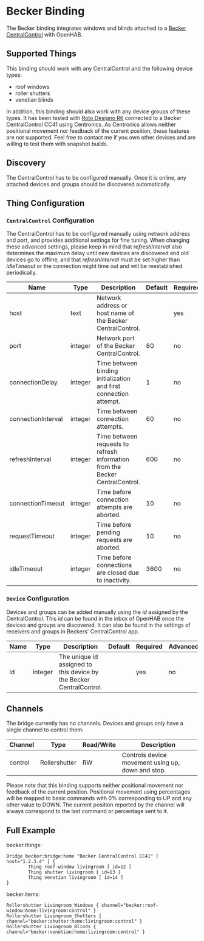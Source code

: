# Becker Binding

The Becker binding integrates windows and blinds attached to a [Becker CentralControl](https://www.becker-antriebe.com/de/smart-home/centralcontrol/) with OpenHAB.

## Supported Things

This binding should work with any CentralControl and the following device types:

 * roof windows
 * roller shutters
 * venetian blinds

In addition, this binding should also work with any device groups of these types.
It has been tested with [Roto Designo R6](https://www.roto-dachfenster.de/) connected to a Becker CentralControl CC41 using Centronics.
As Centronics allows neither positional movement nor feedback of the current position, these features are not supported.
Feel free to contact me if you own other devices and are willing to test them with snapshot builds.

## Discovery

The CentralControl has to be configured manually.
Once it is online, any attached devices and groups should be discovered automatically.

## Thing Configuration

### `CentralControl` Configuration

The CentralControl has to be configured manually using network address and port, and provides additional settings for fine tuning.
When changing these advanced settings, please keep in mind that *refreshInterval* also determines the maximum delay until new devices are discovered and old devices go to offline, and that *refreshInterval* must be set higher than *idleTimeout* or the connection might time out and will be reestablished periodically.

| Name            | Type    | Description                                                                     | Default | Required | Advanced |
|-----------------|---------|---------------------------------------------------------------------------------|---------|----------|----------|
| host               | text    | Network address or host name of the Becker CentralControl.                   |         | yes      | no       |
| port               | integer | Network port of the Becker CentralControl.                                   | 80      | no       | no       |
| connectionDelay    | integer | Time between binding initialization and first connection attempt.            | 1       | no       | yes      |
| connectionInterval | integer | Time between connection attempts.                                            | 60      | no       | yes      |
| refreshInterval    | integer | Time between requests to refresh information from the Becker CentralControl. | 600     | no       | yes      |
| connectionTimeout  | integer | Time before connection attempts are aborted.                                 | 10      | no       | yes      |
| requestTimeout     | integer | Time before pending requests are aborted.                                    | 10      | no       | yes      |
| idleTimeout        | integer | Time before connections are closed due to inactivity.                        | 3600    | no       | yes      |

### `Device` Configuration

Devices and groups can be added manually using the *id* assigned by the CentralControl.
This *id* can be found in the inbox of OpenHAB once the devices and groups are discovered.
It can also be found in the settings of receivers and groups in Beckers' CentralControl app.
 
| Name               | Type    | Description                                                                  | Default | Required | Advanced |
|--------------------|---------|------------------------------------------------------------------------------|---------|----------|----------|
| id                 | integer | The unique id assigned to this device by the Becker CentralControl.          |         | yes      | no       |

## Channels

The bridge currently has no channels. Devices and groups only have a single channel to control them:

| Channel | Type          | Read/Write | Description                                       |
|---------|---------------|------------|---------------------------------------------------|
| control | Rollershutter | RW         | Controls device movement using up, down and stop. |

Please note that this binding supports neither positional movement nor feedback of the current position.
Positional movement using percentages will be mapped to basic commands with 0% corresponding to UP and any other value to DOWN.
The current position reported by the channel will always correspond to the last command or percentage sent to it.

## Full Example

becker.things:

```
Bridge becker:bridge:home "Becker CentralControl CC41" [ host="1.2.3.4" ] {
        Thing roof-window livingroom [ id=12 ]
        Thing shutter livingroom [ id=13 ]
        Thing venetian livingroom [ id=14 ]
}
```

becker.items:

```
Rollershutter Livingroom_Windows { channel="becker:roof-window:home:livingroom:control" }
Rollershutter Livingroom_Shutters { channel="becker:shutter:home:livingroom:control" }
Rollershutter Livingroom_Blinds { channel="becker:venetian:home:livingroom:control" }
```
